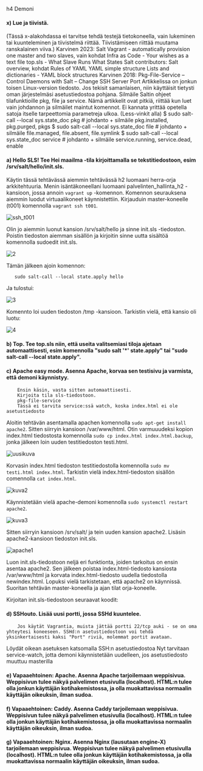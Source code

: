 h4 Demoni

#### x) Lue ja tiivistä. 

(Tässä x-alakohdassa ei tarvitse tehdä testejä tietokoneella, vain lukeminen tai kuunteleminen ja tiivistelmä riittää. Tiivistämiseen riittää muutama ranskalainen viiva.)
        Karvinen 2023: Salt Vagrant - automatically provision one master and two slaves, vain kohdat
            Infra as Code - Your wishes as a text file
            top.sls - What Slave Runs What States
        Salt contributors: Salt overview, kohdat
            Rules of YAML
            YAML simple structure
            Lists and dictionaries - YAML block structures
        Karvinen 2018: Pkg-File-Service – Control Daemons with Salt – Change SSH Server Port
            Artikkelissa on jonkun toisen Linux-version tiedosto. Jos tekisit samanlaisen, niin käyttäisit tietysti oman järjestelmäsi asetustiedostoa pohjana.
        Silmäile Saltin ohjeet tilafunktioille pkg, file ja service. Nämä artikkelit ovat pitkiä, riittää kun luet vain johdannon ja silmäilet maintut komennot. Ei kannata yrittää opetella satoja itselle tarpeettomia parametreja ulkoa. (Less-vinkit alla)
            $ sudo salt-call --local sys.state_doc pkg # johdanto + silmäile pkg.installed, pkg.purged, pkgs
            $ sudo salt-call --local sys.state_doc file # johdanto + silmäile file.managed, file.absent, file.symlink
            $ sudo salt-call --local sys.state_doc service # johdanto + silmäile service.running, service.dead, enable



 #### a) Hello SLS! Tee Hei maailma -tila kirjoittamalla se tekstitiedostoon, esim /srv/salt/hello/init.sls.

Käytin tässä tehtävässä aiemmin tehtävässä h2 luomaani herra-orja arkkitehtuuria. Menin isäntäkoneellani luomaani palvelinten_hallinta_h2 -kansioon, jossa annoin `vagrant up` -komennon. Komennon seurauksena aiemmin luodut virtuaalikoneet käynnistettiin. Kirjauduin master-koneelle (t001) komennolla `vagrant ssh t001`.

![ssh_t001](https://github.com/Pakknoo/Palvelinten_hallinta/assets/122889266/ce600fb6-e6c7-4817-a943-9e026a020676)

Olin jo aiemmin luonut kansion /srv/salt/hello ja sinne init.sls -tiedoston. Poistin tiedoston aiemman sisällön ja kirjoitin sinne uutta sisältöä komennolla sudoedit init.sls.

![2](https://github.com/Pakknoo/Palvelinten_hallinta/assets/122889266/98e07298-d14f-484c-b6f3-0491d4e81f0c)


Tämän jälkeen ajoin komennon:

       sudo salt-call --local state.apply hello

Ja tulostui:


![3](https://github.com/Pakknoo/Palvelinten_hallinta/assets/122889266/1d2d3eaf-8573-4741-90d9-9bedb53bce09)


Komennto loi uuden tiedoston /tmp -kansioon. Tarkistin vielä, että kansio oli luotu:

![4](https://github.com/Pakknoo/Palvelinten_hallinta/assets/122889266/614a39b9-ca95-49dd-b9fc-3d5451013f06)


#### b) Top. Tee top.sls niin, että useita valitsemiasi tiloja ajetaan automaattisesti, esim komennolla "sudo salt '*' state.apply" tai "sudo salt-call --local state.apply".




#### c) Apache easy mode. Asenna Apache, korvaa sen testisivu ja varmista, että demoni käynnistyy.
        Ensin käsin, vasta sitten automaattisesti.
        Kirjoita tila sls-tiedostoon.
        pkg-file-service
        Tässä ei tarvita service:ssä watch, koska index.html ei ole asetustiedosto

Aloitin tehtävän asentamalla apachen komennolla `sudo apt-get install apache2`. Sitten siirryin kansioon /var/www/html.
Otin varmuuudeksi kopion index.html tiedostosta komennolla `sudo cp index.html index.html.backup`, jonka jälkeen loin uuden testitiedoston testi.html. 

![uusikuva](https://github.com/Pakknoo/Palvelinten_hallinta/assets/122889266/629948bf-ad6d-44af-b967-bc1c49256494)

Korvasin index.html tiedoston testitiedostolla komennolla  `sudo mv testi.html index.html`. Tarkistin vielä index.html-tiedoston sisällön comennolla `cat index.html`.

![kuva2](https://github.com/Pakknoo/Palvelinten_hallinta/assets/122889266/09248882-1076-43fc-912c-c578b3c422df)

Käynnistetään vielä apache-demoni komennolla `sudo systemctl restart apache2`.

![kuva3](https://github.com/Pakknoo/Palvelinten_hallinta/assets/122889266/65cdb3a5-dd8a-48cd-bd07-6ac28009fe47)

Sitten siirryin kansioon /srv/salt/ ja tein uuden kansion apache2. Lisäsin apache2-kansioon tiedoston init.sls. 

![apache1](https://github.com/Pakknoo/Palvelinten_hallinta/assets/122889266/b17af65a-77cc-4ab2-b1b6-2b8615369abc)

Luon init.sls-tiedostoon neljä eri funktionta, joiden tarkoitus on ensin asentaa apache2. Sen jälkeen poistaa index.html-tiedosto kansiosta /var/www/html ja korvata index.html-tiedosto uudella tiedostolla newindex.html. Lopuksi vielä tarkistetaan, että apache2 on käynnissä. Suoritan tehtävän master-koneella ja ajan tilat orja-koneelle. 

Kirjoitan init.sls-tiedostoon seuraavat koodit:




#### d) SSHouto. Lisää uusi portti, jossa SSHd kuuntelee.
        Jos käytät Vagrantia, muista jättää portti 22/tcp auki - se on oma yhteytesi koneeseen. SSHd:n asetustiedostoon voi tehdä yksinkertaisesti kaksi "Port" riviä, molemmat portit avataan.
Löydät oikean asetuksen katsomalla SSH:n asetustiedostoa
Nyt tarvitaan service-watch, jotta demoni käynnistetään uudelleen, jos asetustiedosto muuttuu masterilla

#### e) Vapaaehtoinen: Apache. Asenna Apache tarjoilemaan weppisivua. Weppisivun tulee näkyä palvelimen etusivulla (localhost). HTML:n tulee olla jonkun käyttäjän kotihakemistossa, ja olla muokattavissa normaalin käyttäjän oikeuksin, ilman sudoa.

#### f) Vapaaehtoinen: Caddy. Asenna Caddy tarjoilemaan weppisivua. Weppisivun tulee näkyä palvelimen etusivulla (localhost). HTML:n tulee olla jonkun käyttäjän kotihakemistossa, ja olla muokattavissa normaalin käyttäjän oikeuksin, ilman sudoa.

#### g) Vapaaehtoinen: Nginx. Asenna Nginx (lausutaan engine-X) tarjoilemaan weppisivua. Weppisivun tulee näkyä palvelimen etusivulla (localhost). HTML:n tulee olla jonkun käyttäjän kotihakemistossa, ja olla muokattavissa normaalin käyttäjän oikeuksin, ilman sudoa.
